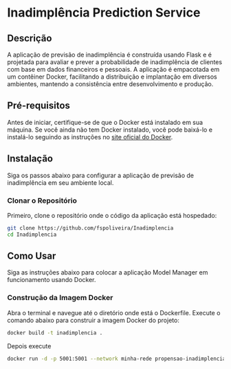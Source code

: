 # Inadimplência Prediction Service

## Descrição

A aplicação de previsão de inadimplência é construída usando Flask e é projetada para avaliar e prever a probabilidade de inadimplência de clientes com base em dados financeiros e pessoais. A aplicação é empacotada em um contêiner Docker, facilitando a distribuição e implantação em diversos ambientes, mantendo a consistência entre desenvolvimento e produção.

## Pré-requisitos

Antes de iniciar, certifique-se de que o Docker está instalado em sua máquina. Se você ainda não tem Docker instalado, você pode baixá-lo e instalá-lo seguindo as instruções no [site oficial do Docker](https://docs.docker.com/get-docker/).

## Instalação

Siga os passos abaixo para configurar a aplicação de previsão de inadimplência em seu ambiente local.

### Clonar o Repositório

Primeiro, clone o repositório onde o código da aplicação está hospedado:

```bash
git clone https://github.com/fspoliveira/Inadimplencia
cd Inadimplencia
```

## Como Usar

Siga as instruções abaixo para colocar a aplicação Model Manager em funcionamento usando Docker.

### Construção da Imagem Docker

Abra o terminal e navegue até o diretório onde está o Dockerfile. Execute o comando abaixo para construir a imagem Docker do projeto:

```bash
docker build -t inadimplencia .
```

Depois execute

```bash
docker run -d -p 5001:5001 --network minha-rede propensao-inadimplencia
```